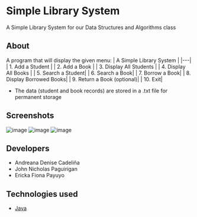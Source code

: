 # Simple Library System
A Simple Library System for our Data Structures and Algorithms class

## About
A program that will display the given menu:
| A Simple Library System |
|---|
| 1. Add a Student   |
| 2. Add a Book   |
| 3. Display All Students |
| 4. Display All Books |
| 5. Search a Student|
| 6. Search a Book|
| 7. Borrow a Book|
| 8. Display Borrowed Books|
| 9. Return a Book (optional)|
| 10. Exit|

* The data (student and book records) are stored in a .txt file for permanent storage

## Screenshots
![image](https://github.com/andreanadenisec/Simple-Library-System/assets/69505388/1b6685c6-2553-4ed0-bb64-abf2284060f5)
![image](https://github.com/andreanadenisec/Simple-Library-System/assets/69505388/e15a1dec-f6b8-4b6d-b1d6-beea9a3e9cc2)
![image](https://github.com/andreanadenisec/Simple-Library-System/assets/69505388/401a4ed4-fa13-454e-ab7f-a1ae0958567d)

## Developers
* Andreana Denise Cadeliña
* John Nicholas Paguirigan
* Ericka Fiona Payuyo

## Technologies used
* [Java](https://dev.java/)
